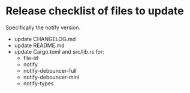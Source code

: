 # Release checklist of files to update

Specifically the notify version.

- update CHANGELOG.md
- update README.md
- update Cargo.toml and src/lib.rs for:
  - file-id
  - notify
  - notify-debouncer-full
  - notify-debouncer-mini
  - notify-types

